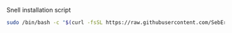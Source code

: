 Snell installation script
```bash
sudo /bin/bash -c "$(curl -fsSL https://raw.githubusercontent.com/SebErstellen/surge-conf/main/scripts/snell.sh)"
```
